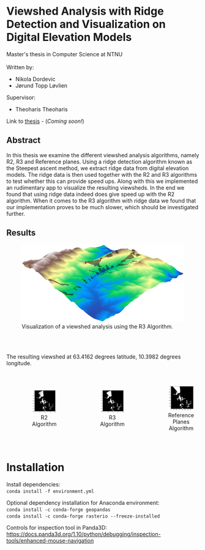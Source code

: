 # Viewshed Analysis with Ridge Detection and Visualization on Digital Elevation Models

Master's thesis in Computer Science at NTNU 
<br><br>
Written by:
<ul>
  <li>Nikola Dordevic</li>
  <li>Jørund Topp Løvlien</li>
</ul>

Supervisor:
<ul>
  <li>Theoharis Theoharis</li>
</ul>

Link to [thesis](#) - (*Coming soon!*)

## Abstract

In this thesis we examine the different viewshed analysis algorithms, namely
R2, R3 and Reference planes. Using a ridge detection algorithm known as
the Steepest ascent method, we extract ridge data from digital elevation
models. The ridge data is then used together with the R2 and R3 algorithms
to test whether this can provide speed ups. Along with this we implemented
an rudimentary app to visualize the resulting viewsheds. In the end we
found that using ridge data indeed does give speed up with the R2 algorithm.
When it comes to the R3 algorithm with ridge data we found that our
implementation proves to be much slower, which should be investigated
further.

## Results
<figure>
    <img src="/report/visualization.png"
        width="500"
        alt="Brezovica">
    <figcaption>Visualization of a viewshed analysis using the R3 Algorithm.</figcaption>
</figure>

<br><br>

The resulting viewshed at 63.4162 degrees latitude, 10.3982 degrees longitude.

<table style="width: 100%; border-collapse: separate; border-spacing: 20px;">
    <tr>
        <td style="width: 30%; text-align: center;">
            <figure>
                <img src="/report/r2.png"
                    style="width: 100%; height: auto;"
                    alt="Brezovica">
                <figcaption>R2 Algorithm</figcaption>
            </figure>
        </td>
        <td style="width: 30%; text-align: center;">
            <figure>
                <img src="/report/r3.png"
                    style="width: 100%; height: auto;"
                    alt="Brezovica">
                <figcaption>R3 Algorithm</figcaption>
            </figure>
        </td>
        <td style="width: 30%; text-align: center;">
            <figure>
                <img src="/report/ref_planes.png"
                    style="width: 100%; height: auto;"
                    alt="Brezovica">
                <figcaption>Reference Planes Algorithm</figcaption>
            </figure>
        </td>
    </tr>
</table>


# Installation
Install dependencies: <br />
```conda install -f environment.yml```

Optional dependency installation for Anaconda environment: <br />
```conda install -c conda-forge geopandas``` <br />
```conda install -c conda-forge rasterio --freeze-installed``` <br />

Controls for inspection tool in Panda3D: <br />
https://docs.panda3d.org/1.10/python/debugging/inspection-tools/enhanced-mouse-navigation
